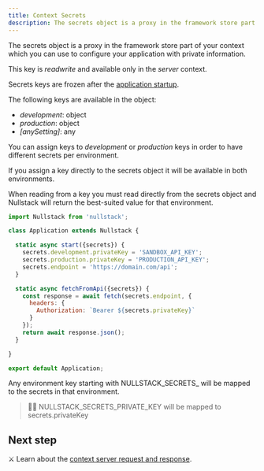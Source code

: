 ```yaml
---
title: Context Secrets
description: The secrets object is a proxy in the framework store part of your context which you can use to configure your application with private information
---
```


The secrets object is a proxy in the framework store part of your context which you can use to configure your application with private information.

This key is *readwrite* and available only in the *server* context.

Secrets keys are frozen after the [application startup](/application-startup).

The following keys are available in the object:

- *development*: object
- *production*: object
- *[anySetting]*: any

You can assign keys to *development* or *production* keys in order to have different secrets per environment.

If you assign a key directly to the secrets object it will be available in both environments.

When reading from a key you must read directly from the secrets object and Nullstack will return the best-suited value for that environment.

```jsx
import Nullstack from 'nullstack';

class Application extends Nullstack {

  static async start({secrets}) {
    secrets.development.privateKey = 'SANDBOX_API_KEY';
    secrets.production.privateKey = 'PRODUCTION_API_KEY';
    secrets.endpoint = 'https://domain.com/api';
  }

  static async fetchFromApi({secrets}) {
    const response = await fetch(secrets.endpoint, {
      headers: {
        Authorization: `Bearer ${secrets.privateKey}`
      }
    });
    return await response.json();
  }

}

export default Application;
```

Any environment key starting with NULLSTACK_SECRETS_ will be mapped to the secrets in that environment.

> 🐱‍💻 NULLSTACK_SECRETS_PRIVATE_KEY will be mapped to secrets.privateKey

## Next step

⚔ Learn about the [context server request and response](/context-server-request-response).